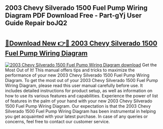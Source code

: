 ## 2003 Chevy Silverado 1500 Fuel Pump Wiring Diagram PDF Download Free - Part-gYj User Guide Repair boJQ2

# <h2><a href="http://dft6yx.blite.top/?on=2003+Chevy+Silverado+1500+Fuel+Pump+Wiring+Diagram">🔗Download New 👉🔴 2003 Chevy Silverado 1500 Fuel Pump Wiring Diagram</a></h2>

[![2003 Chevy Silverado 1500 Fuel Pump Wiring Diagram download](https://i.imgur.com/lujVjoI.png)](http://dft6yx.blite.top/?on=2003+Chevy+Silverado+1500+Fuel+Pump+Wiring+Diagram)
Get the Most Out of It! This manual offers tips and tricks to maximize the performance of your new 2003 Chevy Silverado 1500 Fuel Pump Wiring Diagram. To get the most out of your 2003 Chevy Silverado 1500 Fuel Pump Wiring Diagram, please read this user manual carefully before use. It includes detailed instructions for product setup, as well as information on how to use its various features and capabilities. Experience the power of list of features in the palm of your hand with your new 2003 Chevy Silverado 1500 Fuel Pump Wiring Diagram. Our expectation is that the 2003 Chevy Silverado 1500 Fuel Pump Wiring Diagram has been instrumental in helping you get acquainted with your latest purchase. In case of any queries or concerns, feel free to contact our customer service.
